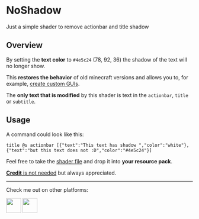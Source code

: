 # **NoShadow**
Just a simple shader to remove actionbar and title shadow

## **Overview**
By setting the **text color** to `#4e5c24` (78, 92, 36) the shadow of the text will no longer show.

This **restores the behavior** of old minecraft versions and allows you to, for example, [create custom GUIs](https://www.youtube.com/watch?v=EL2X6ppZSCQ).

The **only text that is modified** by this shader is text in the `actionbar`, `title` or `subtitle`.

## **Usage**
A command could look like this:
```mcfunction
title @s actionbar [{"text":"This text has shadow ","color":"white"},{"text":"but this text does not :D","color":"#4e5c24"}]
```

Feel free to take the [shader file](assets/minecraft/shaders/core/rendertype_text.vsh) and drop it into **your resource pack**.

[**Credit** is not needed](LICENSE) but always appreciated.

---
Check me out on other platforms:

[<img src="https://docs.modrinth.com/img/logo.svg" height="40" width="40"/>](https://modrinth.com/user/PuckiSilver)
[<img src="https://www.planetminecraft.com/images/layout/favicon-64.png" height="40" width="40"/>](https://www.planetminecraft.com/member/puckisilver)
